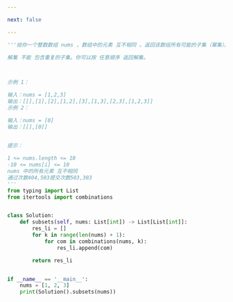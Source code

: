 ```yaml
---

next: false

---
```




<BlogInfo id="1267" title="48.子集" author="白日梦想猿" pv=0 read_times=0 pre_cost_time="0分33秒" category="leetcode" tag_list="['leetcode']" create_time="2022.03.26 18:20:07" update_time="2022.03.26 19:55:04" />

```python
'''给你一个整数数组 nums ，数组中的元素 互不相同 。返回该数组所有可能的子集（幂集）。

解集 不能 包含重复的子集。你可以按 任意顺序 返回解集。

 

示例 1：

输入：nums = [1,2,3]
输出：[[],[1],[2],[1,2],[3],[1,3],[2,3],[1,2,3]]
示例 2：

输入：nums = [0]
输出：[[],[0]]
 

提示：

1 <= nums.length <= 10
-10 <= nums[i] <= 10
nums 中的所有元素 互不相同
通过次数404,503提交次数503,303
'''
from typing import List
from itertools import combinations


class Solution:
    def subsets(self, nums: List[int]) -> List[List[int]]:
        res_li = []
        for k in range(len(nums) + 1):
            for com in combinations(nums, k):
                res_li.append(com)

        return res_li


if __name__ == '__main__':
    nums = [1, 2, 3]
    print(Solution().subsets(nums))

```



<ActionBox />

